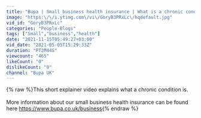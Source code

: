 ```yaml
---
title: "Bupa | Small business health insurance | What is a chronic condition?"
image: "https:\/\/i.ytimg.com\/vi\/GoryB3PRxLc\/hqdefault.jpg"
vid_id: "GoryB3PRxLc"
categories: "People-Blogs"
tags: ["Small","business","health"]
date: "2021-11-15T05:49:27+03:00"
vid_date: "2021-05-05T15:29:33Z"
duration: "PT2M44S"
viewcount: "465"
likeCount: "0"
dislikeCount: "0"
channel: "Bupa UK"
---
```

{% raw %}This short explainer video explains what a chronic condition is. <br /><br />More information about our small business health insurance can be found here <a rel="nofollow" target="blank" href="https://www.bupa.co.uk/business">https://www.bupa.co.uk/business</a>{% endraw %}
